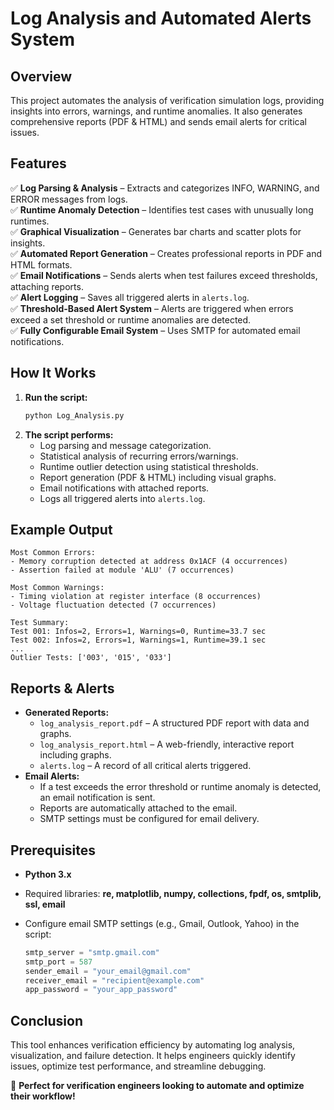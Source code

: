 # Log Analysis and Automated Alerts System

## Overview
This project automates the analysis of verification simulation logs, providing insights into errors, warnings, and runtime anomalies. It also generates comprehensive reports (PDF & HTML) and sends email alerts for critical issues.

## Features
✅ **Log Parsing & Analysis** – Extracts and categorizes INFO, WARNING, and ERROR messages from logs.  
✅ **Runtime Anomaly Detection** – Identifies test cases with unusually long runtimes.  
✅ **Graphical Visualization** – Generates bar charts and scatter plots for insights.  
✅ **Automated Report Generation** – Creates professional reports in PDF and HTML formats.  
✅ **Email Notifications** – Sends alerts when test failures exceed thresholds, attaching reports.  
✅ **Alert Logging** – Saves all triggered alerts in `alerts.log`.  
✅ **Threshold-Based Alert System** – Alerts are triggered when errors exceed a set threshold or runtime anomalies are detected.  
✅ **Fully Configurable Email System** – Uses SMTP for automated email notifications.  

## How It Works
1. **Run the script:**
   ```bash
   python Log_Analysis.py
   ```
2. **The script performs:**
   - Log parsing and message categorization.
   - Statistical analysis of recurring errors/warnings.
   - Runtime outlier detection using statistical thresholds.
   - Report generation (PDF & HTML) including visual graphs.
   - Email notifications with attached reports.
   - Logs all triggered alerts into `alerts.log`.

## Example Output
```
Most Common Errors:
- Memory corruption detected at address 0x1ACF (4 occurrences)
- Assertion failed at module 'ALU' (7 occurrences)

Most Common Warnings:
- Timing violation at register interface (8 occurrences)
- Voltage fluctuation detected (7 occurrences)

Test Summary:
Test 001: Infos=2, Errors=1, Warnings=0, Runtime=33.7 sec
Test 002: Infos=2, Errors=1, Warnings=1, Runtime=39.1 sec
...
Outlier Tests: ['003', '015', '033']
```

## Reports & Alerts
- **Generated Reports:**
  - `log_analysis_report.pdf` – A structured PDF report with data and graphs.
  - `log_analysis_report.html` – A web-friendly, interactive report including graphs.
  - `alerts.log` – A record of all critical alerts triggered.
- **Email Alerts:**
  - If a test exceeds the error threshold or runtime anomaly is detected, an email notification is sent.
  - Reports are automatically attached to the email.
  - SMTP settings must be configured for email delivery.

## Prerequisites
- **Python 3.x**
- Required libraries:
**re, matplotlib, numpy, collections, fpdf, os, smtplib, ssl, email**
  
- Configure email SMTP settings (e.g., Gmail, Outlook, Yahoo) in the script:
  ```python
  smtp_server = "smtp.gmail.com"
  smtp_port = 587
  sender_email = "your_email@gmail.com"
  receiver_email = "recipient@example.com"
  app_password = "your_app_password"
  ```


## Conclusion
This tool enhances verification efficiency by automating log analysis, visualization, and failure detection. It helps engineers quickly identify issues, optimize test performance, and streamline debugging.

🚀 **Perfect for verification engineers looking to automate and optimize their workflow!**
